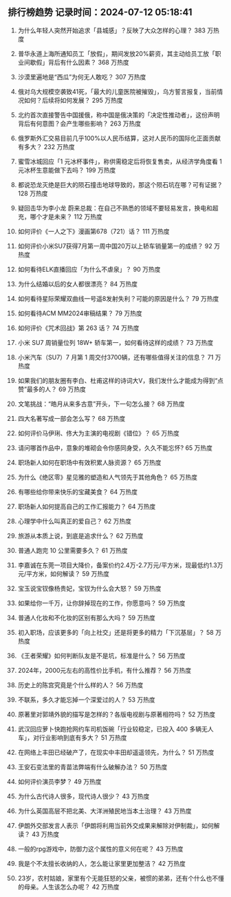 
## 排行榜趋势 记录时间：2024-07-12 05:18:41
  
  1. 为什么年轻人突然开始追求「县城感」？反映了大众怎样的心理？ 383 万热度
    
  2. 普华永道上海所通知员工「放假」，期间发放20%薪资，其主动给员工放「职业间歇假」背后有什么因素？ 368 万热度
    
  3. 沙漠里遍地是“西瓜”为何无人敢吃？ 307 万热度
    
  4. 俄对乌大规模空袭致41死，「最大的儿童医院被摧毁」，乌方誓言报复，当前情况如何？后续将如何发展？ 295 万热度
    
  5. 北约首次直接警告中国援俄，称中国是俄决策的「决定性推动者」，这份声明背后有何意图？会产生哪些影响？ 263 万热度
    
  6. 俄罗斯外汇交易目前几乎100%以人民币结算，这对人民币的国际化正面贡献有多大？ 232 万热度
    
  7. 蜜雪冰城回应「1 元冰杯事件」，称供需稳定后将恢复售卖，从经济学角度看 1 元冰杯生意能做下去吗？ 199 万热度
    
  8. 都说恐龙灭绝是巨大的陨石撞击地球导致的，那这个陨石坑在哪？可有证据？ 128 万热度
    
  9. 疑回击华为李小龙 蔚来总裁：在自己不熟悉的领域不要轻易发言，换电和超充，哪个才是未来？ 112 万热度
    
  10. 如何评价《一人之下》漫画第678（721）话？ 111 万热度
    
  11. 如何评价小米SU7获得7月第一周中国20万以上轿车销量第一的成绩？ 92 万热度
    
  12. 如何看待ELK直播回应「为什么不虐泉」？ 90 万热度
    
  13. 为什么结婚以后的女人都很漂亮？ 84 万热度
    
  14. 如何看待星际荣耀双曲线一号遥8发射失利？可能的原因是什么？ 79 万热度
    
  15. 如何看待ACM MM2024审稿结果？ 79 万热度
    
  16. 如何评价《咒术回战》第 263 话？ 74 万热度
    
  17. 小米 SU7 周销量位列 18W+ 轿车第一，如何看待这样的成绩？ 73 万热度
    
  18. 小米汽车（SU7）7 月第 1 周交付3700辆，还有哪些值得关注的信息？ 71 万热度
    
  19. 如果我们的朋友圈有李白、杜甫这样的诗词大V，我们发什么才能成为得到“点赞”最多的人？ 69 万热度
    
  20. 文笔挑战：“皓月从来多古意”开头，下一句怎么接？ 68 万热度
    
  21. 四大名著写成一部会怎么写？ 68 万热度
    
  22. 如何评价马伊琍、佟大为主演的电视剧《错位》？ 65 万热度
    
  23. 请问哪首作品中，意象的堆砌会令你感同身受，久久不能忘怀? 65 万热度
    
  24. 职场新人如何在职场中有效积累人脉资源？ 65 万热度
    
  25. 为什么《绝区零》星见雅的塑造和人气领先于其他角色？ 65 万热度
    
  26. 有哪些给你带来快乐的宝藏美食？ 64 万热度
    
  27. 职场新人如何提高自己的工作汇报能力？ 64 万热度
    
  28. 心理学中什么叫真正的爱自己？ 62 万热度
    
  29. 旅游从本质上说，到底是追求什么？ 62 万热度
    
  30. 普通人跑完 10 公里需要多久？ 61 万热度
    
  31. 李嘉诚在东莞一项目大降价，备案价约2.4万-2.7万元/平方米，现最低约1.3万元/平方米，如何解读？ 59 万热度
    
  32. 宝玉说宝钗像杨贵妃，宝钗为什么会大怒？ 59 万热度
    
  33. 如果给你一千万，让你辞掉现在的工作，你愿意吗？ 59 万热度
    
  34. 普通人化妆和不化妆的区别有那么大吗？ 59 万热度
    
  35. 初入职场，应该更多的「向上社交」还是将更多的精力「下沉基层」？ 58 万热度
    
  36. 《王者荣耀》如何判断队友是不是坑，标准是什么？ 56 万热度
    
  37. 2024年，2000元左右的高性价比手机，有什么推荐？ 56 万热度
    
  38. 历史上的陈宫究竟是个什么样的人？ 56 万热度
    
  39. 不联系，多久才能忘掉一个深爱过的人？ 53 万热度
    
  40. 原著里对郭靖外貌的描写是怎样的？各版电视剧与原著相符吗？ 52 万热度
    
  41. 武汉回应萝卜快跑抢网约车司机饭碗「行业较稳定，已投入 400 多辆无人车」，对行业影响到底有多大？ 51 万热度
    
  42. 在网络上丰田已经破产了，在现实中丰田却遥遥领先，为什么？ 51 万热度
    
  43. 王安石变法里的青苗法弊端有什么破解办法？ 50 万热度
    
  44. 如何评价演员李梦？ 49 万热度
    
  45. 为什么古代诗人很多，现代诗人很少？ 43 万热度
    
  46. 为什么英国高层不把北美、大洋洲殖民地当本土治理？ 43 万热度
    
  47. 伊朗外交部发言人表示「伊朗将利用当前外交成果来解除对伊制裁」，如何解读？ 43 万热度
    
  48. 一般的rpg游戏中，防御力这个属性的意义何在呢？ 43 万热度
    
  49. 我是个不太擅长收纳的人，怎么能让家里更加整洁？ 42 万热度
    
  50. 23岁，农村姑娘，家里有个无能狂怒的父亲，被惯的弟弟，还有个什么也不懂的母亲。人生该怎么办呢？ 42 万热度
    